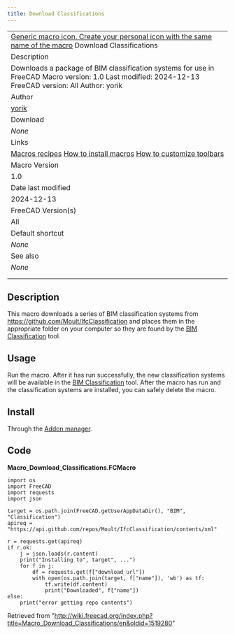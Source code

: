 ```yaml
---
title: Download Classifications
---
```


|                                                                                                                                                                                                                   |
| ----------------------------------------------------------------------------------------------------------------------------------------------------------------------------------------------------------------- |
| [Generic macro icon. Create your personal icon with the same name of the macro](/File:Text-x-python.png "Generic macro icon. Create your personal icon with the same name of the macro") Download Classifications |
| Description                                                                                                                                                                                                       |
| Downloads a package of BIM classification systems for use in FreeCAD Macro version: 1.0 Last modified: 2024-12-13 FreeCAD version: All Author: yorik                                                              |
| Author                                                                                                                                                                                                            |
| [yorik](/User:Yorik "User:Yorik")                                                                                                                                                                                 |
| Download                                                                                                                                                                                                          |
| _None_                                                                                                                                                                                                            |
| Links                                                                                                                                                                                                             |
| [Macros recipes](/Macros_recipes "Macros recipes") [How to install macros](/How_to_install_macros "How to install macros") [How to customize toolbars](/Customize_Toolbars "Customize Toolbars")                  |
| Macro Version                                                                                                                                                                                                     |
| 1.0                                                                                                                                                                                                               |
| Date last modified                                                                                                                                                                                                |
| 2024-12-13                                                                                                                                                                                                        |
| FreeCAD Version(s)                                                                                                                                                                                                |
| All                                                                                                                                                                                                               |
| Default shortcut                                                                                                                                                                                                  |
| _None_                                                                                                                                                                                                            |
| See also                                                                                                                                                                                                          |
| _None_                                                                                                                                                                                                            |
|                                                                                                                                                                                                                   |
|                                                                                                                                                                                                                   |

## Description

This macro downloads a series of BIM classification systems from <https://github.com/Moult/IfcClassification> and places them in the appropriate folder on your computer so they are found by the [BIM Classification](/BIM_Classification "BIM Classification") tool.

## Usage

Run the macro. After it has run successfully, the new classification systems will be available in the [BIM Classification](/BIM_Classification "BIM Classification") tool. After the macro has run and the classification systems are installed, you can safely delete the macro.

## Install

Through the [Addon manager](/Std_AddonMgr "Std AddonMgr").

## Code

**Macro_Download_Classifications.FCMacro**

```
import os
import FreeCAD
import requests
import json

target = os.path.join(FreeCAD.getUserAppDataDir(), "BIM", "Classification")
apireq = "https://api.github.com/repos/Moult/IfcClassification/contents/xml"

r = requests.get(apireq)
if r.ok:
    j = json.loads(r.content)
    print("Installing to", target", ...")
    for f in j:
        df = requests.get(f["download_url"])
        with open(os.path.join(target, f["name"]), 'wb') as tf:
            tf.write(df.content)
            print("Downloaded", f["name"])
else:
    print("error getting repo contents")
```

Retrieved from "<http://wiki.freecad.org/index.php?title=Macro_Download_Classifications/en&oldid=1519280>"
